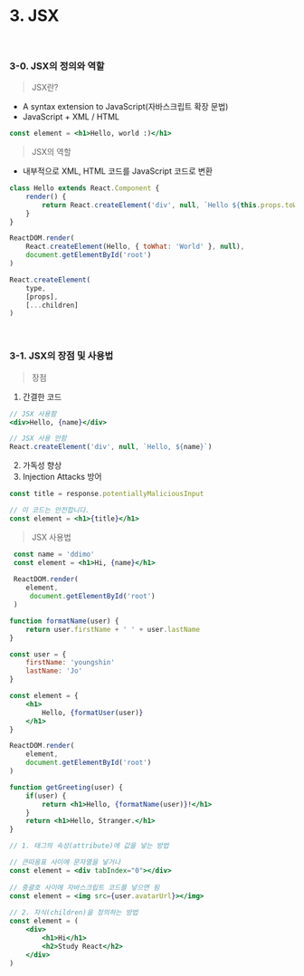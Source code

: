 # 3. JSX

<br/>

### 3-0. JSX의 정의와 역할

> JSX란?

- A syntax extension to JavaScript(자바스크립트 확장 문법)
- JavaScript + XML / HTML

```jsx
const element = <h1>Hello, world :)</h1>
```

> JSX의 역할

- 내부적으로 XML, HTML 코드를 JavaScript 코드로 변환

```jsx
class Hello extends React.Component {
    render() {
        return React.createElement('div', null, `Hello ${this.props.toWhat}`)
    }
}

ReactDOM.render(
	React.createElement(Hello, { toWhat: 'World' }, null),
    document.getElementById('root')
)
```

```jsx
React.createElement(
	type,
    [props],
    [...children]
)
```

<br/>

### 3-1. JSX의 장점 및 사용법

> 장점

1. 간결한 코드

```jsx
// JSX 사용함
<div>Hello, {name}</div>

// JSX 사용 안함
React.createElement('div', null, `Hello, ${name}`)
```

2. 가독성 향상
3. Injection Attacks 방어

```jsx
const title = response.potentiallyMaliciousInput

// 이 코드는 안전합니다.
const element = <h1>{title}</h1>
```

> JSX 사용법

```jsx
 const name = 'ddimo'
 const element = <h1>Hi, {name}</h1>
       
 ReactDOM.render(
 	element,
     document.getElementById('root')
 )
```

```jsx
function formatName(user) {
    return user.firstName + ' ' + user.lastName
}

const user = {
	firstName: 'youngshin'
	lastName: 'Jo'
}

const element = {
    <h1>
    	Hello, {formatUser(user)}
    </h1>
}

ReactDOM.render(
	element,
    document.getElementById('root')
)
```

```jsx
function getGreeting(user) {
    if(user) {
        return <h1>Hello, {formatName(user)}!</h1>
    }
    return <h1>Hello, Stranger.</h1>
}
```

```jsx
// 1. 태그의 속성(attribute)에 값을 넣는 방법

// 큰따옴표 사이에 문자열을 넣거나
const element = <div tabIndex="0"></div>
      
// 중괄호 사이에 자바스크립트 코드를 넣으면 됨
const element = <img src={user.avatarUrl}></img>
      
// 2. 자식(children)을 정의하는 방법
const element = (
	<div>
    	<h1>Hi</h1>
        <h2>Study React</h2>
    </div>
)
```